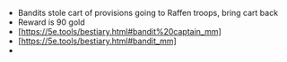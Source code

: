 - Bandits stole cart of provisions going to Raffen troops, bring cart back
- Reward is 90 gold
- [https://5e.tools/bestiary.html#bandit%20captain_mm]
- [https://5e.tools/bestiary.html#bandit_mm]
-